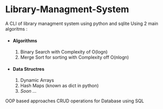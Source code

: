 # Library-Managment-System
A CLI of library managment system using python and sqlite
Using 2 main algoritms :
<ul>
    <li><h4>Algorithms</h4></li>
      <ol>
        <li>Binary Search with Complexity of O(logn)</li>
        <li>Merge Sort for sorting with Complexity off O(nlogn)</li>
      </ol>
    <li><h4>Data Structres</h4></li>
      <ol>
        <li>Dynamic Arrays</li>
        <li>Hash Maps (known as dict in python)</li>
          <li><i>Soon ... </i></li>
      </ol>
</ul>
OOP based approaches
CRUD operations for Database using SQL
